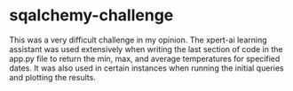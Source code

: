 # sqalchemy-challenge
This was a very difficult challenge in my opinion. The xpert-ai learning assistant was used extensively when writing the last section of code in the app.py file to return the min, max, and average temperatures for specified dates. It was also used in certain instances when running the initial queries and plotting the results. 

